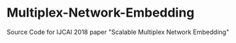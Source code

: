 # Multiplex-Network-Embedding
Source Code for IJCAI 2018 paper "Scalable Multiplex Network Embedding"
